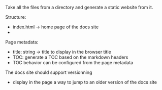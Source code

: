 Take all the files from a directory and generate a static website from it.

Structure:
- index.html -> home page of the docs site
-

Page metadata:
- title: string -> title to display in the browser title
- TOC: generate a TOC based on the markdown headers
- TOC behavior can be configured from the page metadata

The docs site should support versionning
- display in the page a way to jump to an older version of the docs site
